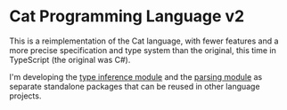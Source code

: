 # Cat Programming Language v2

This is a reimplementation of the Cat language, with fewer features and a more precise specification and type system than the original, this time in TypeScript (the original was C#). 

I'm developing the [type inference module](https://github.com/cdiggins/type-inference) and the [parsing module](https://github.com/cdiggins/myna-parser) as separate standalone packages that can be reused in other language projects.